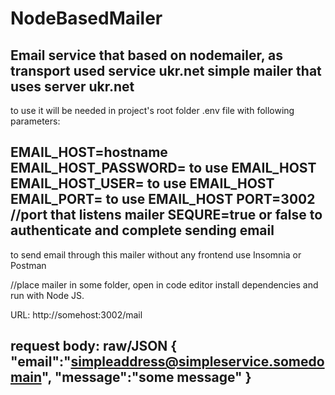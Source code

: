 # NodeBasedMailer
Email service that based on nodemailer, as transport used service ukr.net
simple mailer that uses server ukr.net
---------------------
to use it will be needed in project's root folder .env file with following parameters:

EMAIL_HOST=hostname
EMAIL_HOST_PASSWORD=<pass> to use EMAIL_HOST
EMAIL_HOST_USER=<username> to use EMAIL_HOST
EMAIL_PORT=<port> to use EMAIL_HOST
PORT=3002 //port that listens mailer
SEQURE=true or false to authenticate and complete sending email
---------------------
to send email through this mailer without any frontend use Insomnia or Postman

//place mailer in some folder, open in code editor install dependencies and run with Node JS.

URL: http://somehost:3002/mail

request body:
raw/JSON
{
    "email":"simpleaddress@simpleservice.somedomain",
    "message":"some message"
}
---------------------
